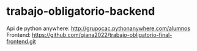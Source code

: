 # trabajo-obligatorio-backend
Api de python anywhere: http://grupocac.pythonanywhere.com/alumnos
Frontend: https://github.com/giana2022/trabajo-obligatorio-final-frontend.git
